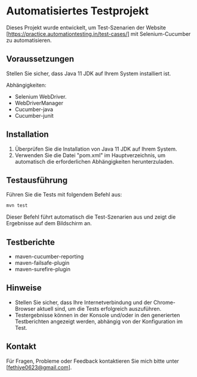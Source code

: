 # Automatisiertes Testprojekt

Dieses Projekt wurde entwickelt, um Test-Szenarien der Website [https://practice.automationtesting.in/test-cases/] mit Selenium-Cucumber zu automatisieren.

## Voraussetzungen

Stellen Sie sicher, dass Java 11 JDK auf Ihrem System installiert ist.

Abhängigkeiten:

- Selenium WebDriver.
- WebDriverManager
- Cucumber-java
- Cucumber-junit


## Installation

1. Überprüfen Sie die Installation von Java 11 JDK auf Ihrem System.
2. Verwenden Sie die Datei "pom.xml" im Hauptverzeichnis, um automatisch die erforderlichen Abhängigkeiten herunterzuladen.

## Testausführung

Führen Sie die Tests mit folgendem Befehl aus:

```bash
mvn test
```

Dieser Befehl führt automatisch die Test-Szenarien aus und zeigt die Ergebnisse auf dem Bildschirm an.

## Testberichte

- maven-cucumber-reporting
- maven-failsafe-plugin
- maven-surefire-plugin



## Hinweise

- Stellen Sie sicher, dass Ihre Internetverbindung und der Chrome-Browser aktuell sind, um die Tests erfolgreich auszuführen.
- Testergebnisse können in der Konsole und/oder in den generierten Testberichten angezeigt werden, abhängig von der Konfiguration im Test.

## Kontakt

Für Fragen, Probleme oder Feedback kontaktieren Sie mich bitte unter [fethiye0623@gmail.com].


